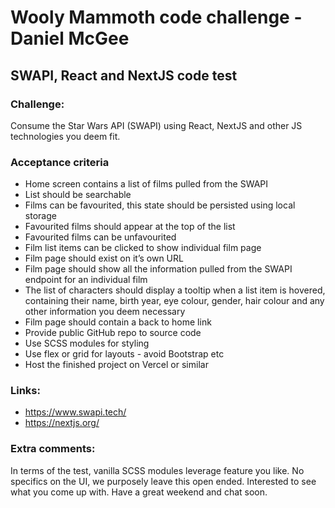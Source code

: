 # Wooly Mammoth code challenge - Daniel McGee

## SWAPI, React and NextJS code test

### Challenge:

Consume the Star Wars API (SWAPI) using React, NextJS and other JS technologies you deem fit.

### Acceptance criteria

- Home screen contains a list of films pulled from the SWAPI
- List should be searchable
- Films can be favourited, this state should be persisted using local storage
- Favourited films should appear at the top of the list
- Favourited films can be unfavourited
- Film list items can be clicked to show individual film page
- Film page should exist on it’s own URL
- Film page should show all the information pulled from the SWAPI endpoint for an individual film
- The list of characters should display a tooltip when a list item is hovered, containing their name, birth year, eye colour, gender, hair colour and any other information you deem necessary
- Film page should contain a back to home link
- Provide public GitHub repo to source code
- Use SCSS modules for styling
- Use flex or grid for layouts - avoid Bootstrap etc
- Host the finished project on Vercel or similar

### Links:

- https://www.swapi.tech/
- https://nextjs.org/

### Extra comments:

In terms of the test, vanilla SCSS modules leverage feature you like. No specifics on the UI, we purposely leave this open ended. Interested to see what you come up with. Have a great weekend and chat soon.